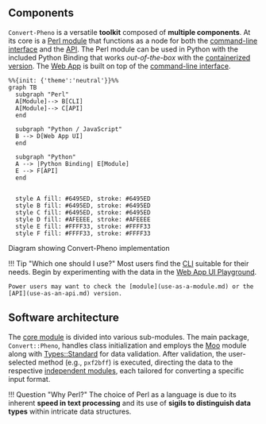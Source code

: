 ## Components

`Convert-Pheno` is a versatile **toolkit** composed of **multiple components**. At its core is a [Perl module](https://metacpan.org/pod/Convert%3A%3APheno)  that functions as a node for both the [command-line interface](use-as-a-command-line-interface.md) and the [API](use-as-an-api.md). The Perl module can be used in Python with the included Python Binding that works _out-of-the-box_ with the [containerized version](https://github.com/CNAG-Biomedical-Informatics/convert-pheno#containerized-recommended-method). The [Web App](https://cnag-biomedical-informatics.github.io/convert-pheno-ui) is built on top of the [command-line interface](use-as-a-command-line-interface.md).

```mermaid
%%{init: {'theme':'neutral'}}%%
graph TB
  subgraph "Perl"
  A[Module]--> B[CLI]
  A[Module]--> C[API]
  end

  subgraph "Python / JavaScript"
  B --> D[Web App UI]
  end

  subgraph "Python"
  A --> |Python Binding| E[Module]
  E --> F[API]
  end


  style A fill: #6495ED, stroke: #6495ED
  style B fill: #6495ED, stroke: #6495ED
  style C fill: #6495ED, stroke: #6495ED
  style D fill: #AFEEEE, stroke: #AFEEEE
  style E fill: #FFFF33, stroke: #FFFF33
  style F fill: #FFFF33, stroke: #FFFF33
```
<figcaption>Diagram showing Convert-Pheno implementation</figcaption>

!!! Tip "Which one should I use?"
    Most users find the [CLI](use-as-a-command-line-interface.md) suitable for their needs. Begin by experimenting with the data in the [Web App UI Playground](https://convert-pheno.cnag.cat).

    Power users may want to check the [module](use-as-a-module.md) or the [API](use-as-an-api.md) version. 

## Software architecture

The [core module](https://metacpan.org/pod/Convert::Pheno) is divided into various sub-modules. The main package, `Convert::Pheno`, handles class initialization and employs the [Moo](https://metacpan.org/pod/Moo) module along with [Types::Standard](https://metacpan.org/pod/Types::Standard) for data validation. After validation, the user-selected method (e.g., `pxf2bff`) is executed, directing the data to the respective [independent modules](https://github.com/CNAG-Biomedical-Informatics/convert-pheno/tree/main/lib/Convert/Pheno), each tailored for converting a specific input format.

!!! Question "Why Perl?"
    The choice of Perl as a language is due to its inherent **speed in text processing** and its use of **sigils to distinguish data types** within intricate data structures.

